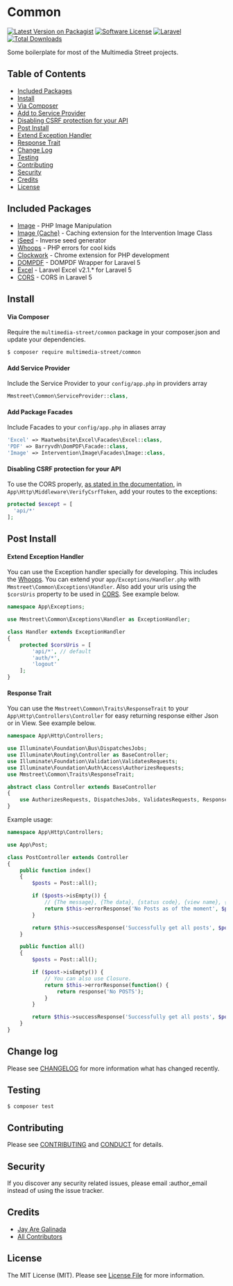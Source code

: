 # Common

[![Latest Version on Packagist][ico-version]][link-packagist]
[![Software License][ico-license]](LICENSE.md)
[![Laravel][ico-laravel]](link-laravel)
[![Total Downloads][ico-downloads]][link-downloads]

Some boilerplate for most of the Multimedia Street projects.

## Table of Contents

- [Included Packages](#included-packages)
- [Install](#install)
 - [Via Composer](#via-composer)
 - [Add to Service Provider](#add-to-service-provider)
 - [Disabling CSRF protection for your API](#disabling-csrf-protection-for-your-api)
- [Post Install](#post-install)
 - [Extend Exception Handler](#extend-exception-handler)
 - [Response Trait](#response-trait)
- [Change Log](#change-log)
- [Testing](#testing)
- [Contributing](#contributing)
- [Security](#security)
- [Credits](#credits)
- [License](#license)


## Included Packages


- [Image](https://github.com/Intervention/image) - PHP Image Manipulation
- [Image (Cache)](https://github.com/Intervention/imagecache) - Caching extension for the Intervention Image Class
- [iSeed](https://github.com/orangehill/iseed) - Inverse seed generator
- [Whoops](https://github.com/filp/whoops) - PHP errors for cool kids
- [Clockwork](https://github.com/itsgoingd/clockwork) - Chrome extension for PHP development
- [DOMPDF](https://github.com/barryvdh/laravel-dompdf) - DOMPDF Wrapper for Laravel 5
- [Excel](https://github.com/Maatwebsite/Laravel-Excel) - Laravel Excel v2.1.* for Laravel 5
- [CORS](https://github.com/barryvdh/laravel-cors) - CORS in Laravel 5


## Install

#### Via Composer
Require the `multimedia-street/common` package in your composer.json and update your dependencies.

``` bash
$ composer require multimedia-street/common
```

#### Add Service Provider
Include the Service Provider to your `config/app.php` in providers array

``` php
Mmstreet\Common\ServiceProvider::class,
```

#### Add Package Facades
Include Facades to your `config/app.php` in aliases array

``` php
'Excel' => Maatwebsite\Excel\Facades\Excel::class,
'PDF' => Barryvdh\DomPDF\Facade::class,
'Image' => Intervention\Image\Facades\Image::class,
```


#### Disabling CSRF protection for your API
To use the CORS properly, [as stated in the documentation](https://github.com/barryvdh/laravel-cors#disabling-csrf-protection-for-your-api), in `App\Http\Middleware\VerifyCsrfToken`, add your routes to the exceptions:

``` php
protected $except = [
  'api/*'
];
```


## Post Install

#### Extend Exception Handler
You can use the Exception handler specially for developing. This includes the [Whoops](https://github.com/filp/whoops). You can extend your `app/Exceptions/Handler.php` with `Mmstreet\Common\Exceptions\Handler`. Also add your uris using the `$corsUris` property to be used in [CORS](https://github.com/barryvdh/laravel-cors). See example below.

``` php
namespace App\Exceptions;

use Mmstreet\Common\Exceptions\Handler as ExceptionHandler;

class Handler extends ExceptionHandler
{
    protected $corsUris = [
        'api/*', // default
        'auth/*',
        'logout'
    ];
}
```


#### Response Trait
You can use the `Mmstreet\Common\Traits\ResponseTrait` to your `App\Http\Controllers\Controller` for easy returning response either Json or in View. See example below.

``` php
namespace App\Http\Controllers;

use Illuminate\Foundation\Bus\DispatchesJobs;
use Illuminate\Routing\Controller as BaseController;
use Illuminate\Foundation\Validation\ValidatesRequests;
use Illuminate\Foundation\Auth\Access\AuthorizesRequests;
use Mmstreet\Common\Traits\ResponseTrait;

abstract class Controller extends BaseController
{
    use AuthorizesRequests, DispatchesJobs, ValidatesRequests, ResponseTrait;
}
```

Example usage:

``` php
namespace App\Http\Controllers;

use App\Post;

class PostController extends Controller
{
    public function index()
    {
        $posts = Post::all();

        if ($posts->isEmpty()) {
            // {The message}, {The data}, {status code}, {view name}, {response headers}, {Json callback}
            return $this->errorResponse('No Posts as of the moment', $posts, 404, 404, [], 'callback');
        }

        return $this->successResponse('Successfully get all posts', $posts);
    }

    public function all()
    {
        $posts = Post::all();

        if ($post->isEmpty()) {
            // You can also use Closure.
            return $this->errorResponse(function() {
                return response('No POSTS');
            }
        }

        return $this->successResponse('Successfully get all posts', $posts);
    }
}
```


## Change log

Please see [CHANGELOG](CHANGELOG.md) for more information what has changed recently.

## Testing

``` bash
$ composer test
```

## Contributing

Please see [CONTRIBUTING](CONTRIBUTING.md) and [CONDUCT](CONDUCT.md) for details.

## Security

If you discover any security related issues, please email :author_email instead of using the issue tracker.

## Credits

- [Jay Are Galinada][link-author]
- [All Contributors][link-contributors]

## License

The MIT License (MIT). Please see [License File](LICENSE.md) for more information.

[ico-version]: https://img.shields.io/packagist/v/multimedia-street/common.svg?style=flat-square
[ico-license]: https://img.shields.io/badge/license-MIT-brightgreen.svg?style=flat-square
[ico-downloads]: https://img.shields.io/packagist/dt/multimedia-street/common.svg?style=flat-square
[ico-laravel]: http://img.shields.io/badge/Laravel-~5.1-orange.svg?style=flat-square

[link-packagist]: https://packagist.org/packages/multimedia-street/common
[link-downloads]: https://packagist.org/packages/multimedia-street/common
[link-author]: https://github.com/jayaregalinada
[link-contributors]: ../../contributors
[link-laravel]: http://laravel.com

